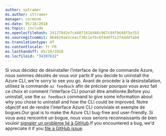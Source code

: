 ```yaml
---
author: sptramer
ms.author: sttramer
manager: carmonm
ms.date: 05/16/2018
ms.topic: include
ms.openlocfilehash: 24127042e7c44071616d46c967c84fb648f5e353
ms.sourcegitcommit: 8b4629a42ceecf30c1efbc6fdddf512f4dddfab0
ms.translationtype: HT
ms.contentlocale: fr-FR
ms.lasthandoff: 05/18/2018
ms.locfileid: "34307632"
---
```

<span data-ttu-id="7b9b3-101">Si vous décidez de désinstaller l’interface de ligne de commande Azure, nous sommes désolés de vous voir partir.</span><span class="sxs-lookup"><span data-stu-id="7b9b3-101">If you decide to uninstall the Azure CLI, we're sorry to see you go.</span></span> <span data-ttu-id="7b9b3-102">Avant de procéder à la désinstallation, utilisez la commande `az feedback` afin de préciser pourquoi vous avez fait ce choix et comment l’interface CLI pourrait être améliorée.</span><span class="sxs-lookup"><span data-stu-id="7b9b3-102">Before you uninstall, use the `az feedback` command to give some information about why you chose to uninstall and how the CLI could be improved.</span></span> <span data-ttu-id="7b9b3-103">Notre objectif est de rendre l’interface Azure CLI conviviale et exempte de bogues.</span><span class="sxs-lookup"><span data-stu-id="7b9b3-103">Our goal is to make the Azure CLI bug-free and user-friendly.</span></span> <span data-ttu-id="7b9b3-104">Si vous avez rencontré un bogue, nous vous serions reconnaissants de bien vouloir [signaler un problème lié à GitHub](https://github.com/Azure/azure-cli/issues).</span><span class="sxs-lookup"><span data-stu-id="7b9b3-104">If you encountered a bug, we'd appreciate it if you [file a GitHub issue](https://github.com/Azure/azure-cli/issues).</span></span>
